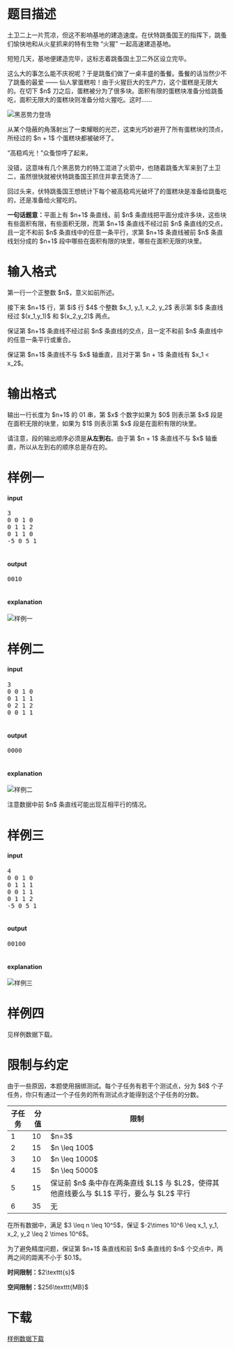 # 题目描述

<p>土卫二上一片荒凉，但这不影响基地的建造速度。在伏特跳蚤国王的指挥下，跳蚤们愉快地和从火星抓来的特有生物 “火猩” 一起高速建造基地。</p>
<p>短短几天，基地便建造完毕，这标志着跳蚤国土卫二外区设立完毕。</p>
<p>这么大的事怎么能不庆祝呢？于是跳蚤们做了一桌丰盛的蚤餐。蚤餐的话当然少不了跳蚤的最爱 —— 仙人掌蛋糕啦！由于火猩巨大的生产力，这个蛋糕是无限大的。在切下 $n$ 刀之后，蛋糕被分为了很多块。面积有限的蛋糕块准备分给跳蚤吃，面积无限大的蛋糕块则准备分给火猩吃。这时……</p>
<p><img class="img-responsive center-block" src="/source/uoj/242/img/aHR0cHM6Ly9pbWcudW9qLmFjL3Byb2JsZW0vMjQxL2RhcmsuanBn.jpg" alt="黑恶势力登场"/></p>
<p>从某个隐蔽的角落射出了一束耀眼的光芒，这束光巧妙避开了所有蛋糕块的顶点，所经过的 $n + 1$ 个蛋糕块都被破坏了。</p>
<p>“高稳鸡光！”众蚤惊呼了起来。</p>
<p>没错，这意味有几个黑恶势力的特工混进了火箭中，也随着跳蚤大军来到了土卫二，虽然很快就被伏特跳蚤国王抓住并拿去煲汤了……</p>
<p>回过头来，伏特跳蚤国王想统计下每个被高稳鸡光破坏了的蛋糕块是准备给跳蚤吃的，还是准备给火猩吃的。</p>
<p><strong>一句话题意：</strong>平面上有 $n+1$ 条直线，前 $n$ 条直线把平面分成许多块，这些块有些面积有限，有些面积无限，而第 $n+1$ 条直线不经过前 $n$ 条直线的交点，且一定不和前 $n$ 条直线中的任意一条平行，求第 $n+1$ 条直线被前 $n$ 条直线划分成的 $n+1$ 段中哪些在面积有限的块里，哪些在面积无限的块里。</p>

# 输入格式


<p>第一行一个正整数 $n$，意义如前所述。</p>
<p>接下来 $n+1$ 行，第 $i$ 行 $4$ 个整数 $x_1, y_1, x_2, y_2$ 表示第 $i$ 条直线经过 $(x_1,y_1)$ 和 $(x_2,y_2)$ 两点。</p>
<p>保证第 $n+1$ 条直线不经过前 $n$ 条直线的交点，且一定不和前 $n$ 条直线中的任意一条平行或重合。</p>
<p>保证第 $n+1$ 条直线不与 $x$ 轴垂直，且对于第 $n + 1$ 条直线有 $x_1 &lt; x_2$。</p>

# 输出格式


<p>输出一行长度为 $n+1$ 的 01 串，第 $x$ 个数字如果为 $0$ 则表示第 $x$ 段是在面积无限的块里，如果为 $1$ 则表示第 $x$ 段是在面积有限的块里。</p>
<p>请注意，段的输出顺序必须是<strong>从左到右</strong>。由于第 $n + 1$ 条直线不与 $x$ 轴垂直，所以从左到右的顺序总是存在的。</p>

# 样例一


<h4>input</h4>
<pre>3
0 0 1 0
0 1 1 2
0 1 1 0
-5 0 5 1

</pre>

<h4>output</h4>
<pre>0010

</pre>

<h4>explanation</h4>
<p><img class="img-responsive center-block" src="/source/uoj/242/img/aHR0cHM6Ly9pbWcudW9qLmFjL3Byb2JsZW0vMjQyL3NhbXBsZTEucG5n.png" alt="样例一"/></p>

# 样例二


<h4>input</h4>
<pre>3
0 0 1 0
0 1 1 1
0 2 1 2
0 0 1 1

</pre>

<h4>output</h4>
<pre>0000

</pre>

<h4>explanation</h4>
<p><img class="img-responsive center-block" src="/source/uoj/242/img/aHR0cHM6Ly9pbWcudW9qLmFjL3Byb2JsZW0vMjQyL3NhbXBsZTIucG5n.png" alt="样例二"/></p>
<p>注意数据中前 $n$ 条直线可能出现互相平行的情况。</p>

# 样例三


<h4>input</h4>
<pre>4
0 0 1 0
0 1 1 1
0 0 1 1
0 1 1 2
-5 0 5 1

</pre>

<h4>output</h4>
<pre>00100

</pre>

<h4>explanation</h4>
<p><img class="img-responsive center-block" src="/source/uoj/242/img/aHR0cHM6Ly9pbWcudW9qLmFjL3Byb2JsZW0vMjQyL3NhbXBsZTMucG5n.png" alt="样例三"/></p>

# 样例四


<p>见样例数据下载。</p>

# 限制与约定


<p>由于一些原因，本题使用捆绑测试。每个子任务有若干个测试点，分为 $6$ 个子任务，你只有通过一个子任务的所有测试点才能得到这个子任务的分数。</p>
<div class="table-responsive">
<table class="table table-bordered table-text-center table-vertical-middle"><thead><tr><th>子任务</th>
<th>分值</th>
<th>限制</th>
</tr></thead><tbody><tr><td>1</td><td>10</td><td>$n=3$</td></tr><tr><td>2</td><td>15</td><td>$n \leq 100$</td></tr><tr><td>3</td><td>10</td><td>$n \leq 1000$</td></tr><tr><td>4</td><td>15</td><td>$n \leq 5000$</td></tr><tr><td>5</td><td>15</td><td>保证前 $n$ 条中存在两条直线 $L1$ 与 $L2$，使得其他直线要么与 $L1$ 平行，要么与 $L2$ 平行</td></tr><tr><td>6</td><td>35</td><td>无</td></tr></tbody></table></div>

<p>在所有数据中，满足 $3 \leq n \leq 10^5$，保证 $-2\times 10^6 \leq x_1, y_1, x_2, y_2 \leq 2 \times 10^6$。</p>
<p>为了避免精度问题，保证第 $n+1$ 条直线和前 $n$ 条直线的 $n$ 个交点中，两两之间的距离不小于 $0.1$。</p>
<p><strong>时间限制：</strong>$2\texttt{s}$</p>
<p><strong>空间限制：</strong>$256\texttt{MB}$</p>

# 下载


<p><a href="/download.php?type=problem&amp;id=242">样例数据下载</a></p>
